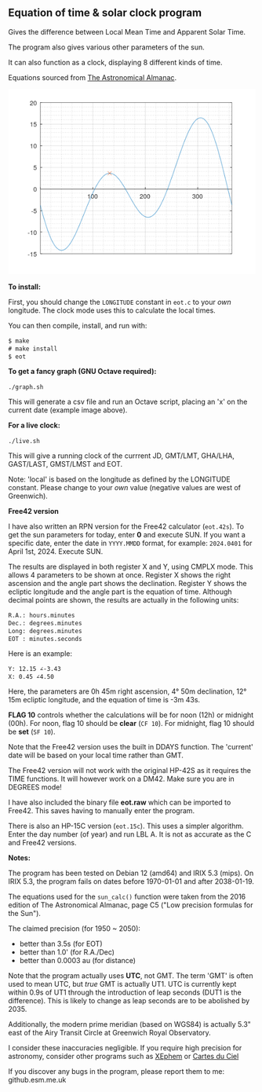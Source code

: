 Equation of time & solar clock program
--------------------------------------

Gives the difference between Local Mean Time and Apparent Solar Time.

The program also gives various other parameters of the sun.

It can also function as a clock, displaying 8 different kinds of time.

Equations sourced from [The Astronomical Almanac][1].

![Octave](octave.png "Octave graph showing the equation of time")

**To install:**

First, you should change the `LONGITUDE` constant in `eot.c` to your _own_ longitude. The clock mode uses this to calculate the local times.

You can then compile, install, and run with:

```
$ make
# make install
$ eot
```

**To get a fancy graph (GNU Octave required):**

`./graph.sh`

This will generate a csv file and run an Octave script, placing an 'x' on the current date (example image above).

**For a live clock:**

`./live.sh`

This will give a running clock of the currrent JD, GMT/LMT, GHA/LHA, GAST/LAST, GMST/LMST and EOT.

Note: 'local' is based on the longitude as defined by the LONGITUDE constant. Please change to your _own_ value (negative values are west of Greenwich).

**Free42 version**

I have also written an RPN version for the Free42 calculator (`eot.42s`). To get the sun parameters for today, enter **0** and execute SUN. If you want a specific date, enter the date in `YYYY.MMDD` format, for example: `2024.0401` for April 1st, 2024. Execute SUN.

The results are displayed in both register X and Y, using CMPLX mode. This allows 4 parameters to be shown at once. Register X shows the right ascension and the angle part shows the declination. Register Y shows the ecliptic longitude and the angle part is the equation of time. Although decimal points are shown, the results are actually in the following units:

```
R.A.: hours.minutes
Dec.: degrees.minutes
Long: degrees.minutes
EOT : minutes.seconds
```

Here is an example:

```
Y: 12.15 ∠-3.43
X: 0.45 ∠4.50
```

Here, the parameters are 0h 45m right ascension, 4° 50m declination, 12° 15m ecliptic longitude, and the equation of time is -3m 43s.

**FLAG 10** controls whether the calculations will be for noon (12h) or midnight (00h). For noon, flag 10 should be **clear** (`CF 10`). For midnight, flag 10 should be **set** (`SF 10`).

Note that the Free42 version uses the built in DDAYS function. The 'current' date will be based on your local time rather than GMT.

The Free42 version will not work with the original HP-42S as it requires the TIME functions. It will however work on a DM42. Make sure you are in DEGREES mode!

I have also included the binary file **eot.raw** which can be imported to Free42. This saves having to manually enter the program.

There is also an HP-15C version (`eot.15c`). This uses a simpler algorithm. Enter the day number (of year) and run LBL A. It is not as accurate as the C and Free42 versions.

**Notes:**

The program has been tested on Debian 12 (amd64) and IRIX 5.3 (mips). On IRIX 5.3, the program fails on dates before 1970-01-01 and after 2038-01-19.

The equations used for the `sun_calc()` function were taken from the 2016 edition of The Astronomical Almanac, page C5 ("Low precision formulas for the Sun").

The claimed precision (for 1950 ~ 2050):

- better than 3.5s (for EOT)
- better than 1.0' (for R.A./Dec)
- better than 0.0003 au (for distance)

Note that the program actually uses **UTC**, not GMT. The term 'GMT' is often used to mean UTC, but _true_ GMT is actually UT1. UTC is currently kept within 0.9s of UT1 through the introduction of leap seconds (DUT1 is the difference). This is likely to change as leap seconds are to be abolished by 2035.

Additionally, the modern prime meridian (based on WGS84) is actually 5.3" east of the Airy Transit Circle at Greenwich Royal Observatory.

I consider these inaccuracies negligible. If you require high precision for astronomy, consider other programs such as [XEphem](https://github.com/XEphem/XEphem) or [Cartes du Ciel](http://www.ap-i.net/skychart/)

If you discover any bugs in the program, please report them to me: github.esm.me.uk

[1]: https://aa.usno.navy.mil/publications/asa_history
